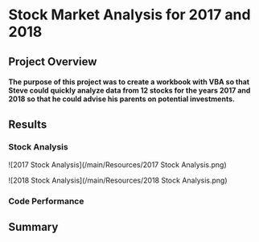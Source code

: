 # Stock Market Analysis for 2017 and 2018

## Project Overview

#### The purpose of this project was to create a workbook with VBA so that Steve could quickly analyze data from 12 stocks for the years 2017 and 2018 so that he could advise his parents on potential investments.

## Results

### Stock Analysis

![2017 Stock Analysis](/main/Resources/2017 Stock Analysis.png)

![2018 Stock Analysis](/main/Resources/2018 Stock Analysis.png)

####

### Code Performance

####

## Summary
